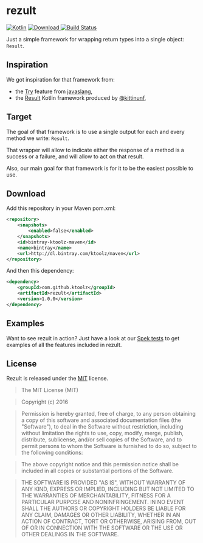 # rezult

[![Kotlin](https://img.shields.io/badge/kotlin-1.0.1-blue.svg)](http://kotlinlang.org) [ ![Download](https://api.bintray.com/packages/ktoolz/maven/rezult/images/download.svg) ](https://bintray.com/ktoolz/maven/rezult/_latestVersion) [![Build Status](https://travis-ci.org/ktoolz/rezult.svg?branch=master)](https://travis-ci.org/ktoolz/rezult)

Just a simple framework for wrapping return types into a single object: `Result`.

## Inspiration

We got inspiration for that framework from:

* the [Try](http://www.javaslang.io/javaslang-docs/#_try) feature from [javaslang](http://www.javaslang.io/),
* the [Result](https://github.com/kittinunf/Result) Kotlin framework produced by [@kittinunf](https://github.com/kittinunf),

## Target

The goal of that framework is to use a single output for each and every method we write: `Result`.

That wrapper will allow to indicate either the response of a method is a success or a failure, and will allow to act on that result.

Also, our main goal for that framework is for it to be the easiest possible to use.

## Download

Add this repository in your Maven pom.xml:

```xml
<repository>
    <snapshots>
        <enabled>false</enabled>
    </snapshots>
    <id>bintray-ktoolz-maven</id>
    <name>bintray</name>
    <url>http://dl.bintray.com/ktoolz/maven</url>
</repository>
```

And then this dependency:

```xml
<dependency>
    <groupId>com.github.ktoolz</groupId>
    <artifactId>rezult</artifactId>
    <version>1.0.0</version>
</dependency>
```

## Examples

Want to see rezult in action? Just have a look at our [Spek tests](https://github.com/ktoolz/rezult/blob/master/src/test/kotlin/com/github/ktoolz/rezult/ResultSpecs.kt) to get examples of all the features included in rezult.

## License

Rezult is released under the [MIT](http://opensource.org/licenses/MIT) license.
>The MIT License (MIT)

>Copyright (c) 2016

>Permission is hereby granted, free of charge, to any person obtaining a copy
>of this software and associated documentation files (the "Software"), to deal
>in the Software without restriction, including without limitation the rights
>to use, copy, modify, merge, publish, distribute, sublicense, and/or sell
>copies of the Software, and to permit persons to whom the Software is
>furnished to do so, subject to the following conditions:

>The above copyright notice and this permission notice shall be included in
>all copies or substantial portions of the Software.

>THE SOFTWARE IS PROVIDED "AS IS", WITHOUT WARRANTY OF ANY KIND, EXPRESS OR
>IMPLIED, INCLUDING BUT NOT LIMITED TO THE WARRANTIES OF MERCHANTABILITY,
>FITNESS FOR A PARTICULAR PURPOSE AND NONINFRINGEMENT. IN NO EVENT SHALL THE
>AUTHORS OR COPYRIGHT HOLDERS BE LIABLE FOR ANY CLAIM, DAMAGES OR OTHER
>LIABILITY, WHETHER IN AN ACTION OF CONTRACT, TORT OR OTHERWISE, ARISING FROM,
>OUT OF OR IN CONNECTION WITH THE SOFTWARE OR THE USE OR OTHER DEALINGS IN
>THE SOFTWARE.

